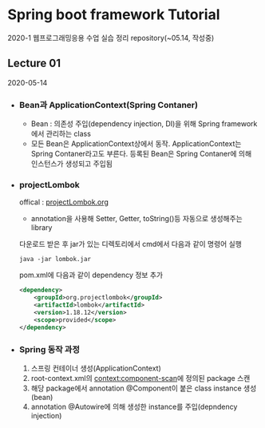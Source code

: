 # Spring boot framework Tutorial

2020-1 웹프로그래밍응용 수업 실습 정리 repository(~05.14, 작성중)

## Lecture 01
2020-05-14

- ### Bean과 ApplicationContext(Spring Contaner)
  - Bean : 의존성 주입(dependency injection, DI)을 위해 Spring framework에서 관리하는 class
  - 모든 Bean은 ApplicationContext상에서 동작. ApplicationContext는 Spring Contaner라고도 부른다.
    등록된 Bean은 Spring Contaner에 의해 인스턴스가 생성되고 주입됨

- ### projectLombok
  offical : [projectLombok.org](projectlombok.org)<br>
  - annotation을 사용해 Setter, Getter, toString()등 자동으로 생성해주는 library<br>

  다운로드 받은 후 jar가 있는 디렉토리에서 cmd에서 다음과 같이 명령어 실행
  ```shell
  java -jar lombok.jar
  ```
  pom.xml에 다음과 같이 dependency 정보 추가
  ```xml
  <dependency>
      <groupId>org.projectlombok</groupId>
      <artifactId>lombok</artifactId>
      <version>1.18.12</version>
      <scope>provided</scope>
  </dependency>
  ```

- ### Spring 동작 과정
  1. 스프링 컨테이너 생성(ApplicationContext)
  2. root-context.xml의 <context:component-scan>에 정의된 package 스캔
  3. 해당 package에서 annotation @Component이 붙은 class instance 생성(bean)
  4. annotation @Autowire에 의해 생성한 instance를 주입(depndency injection)
